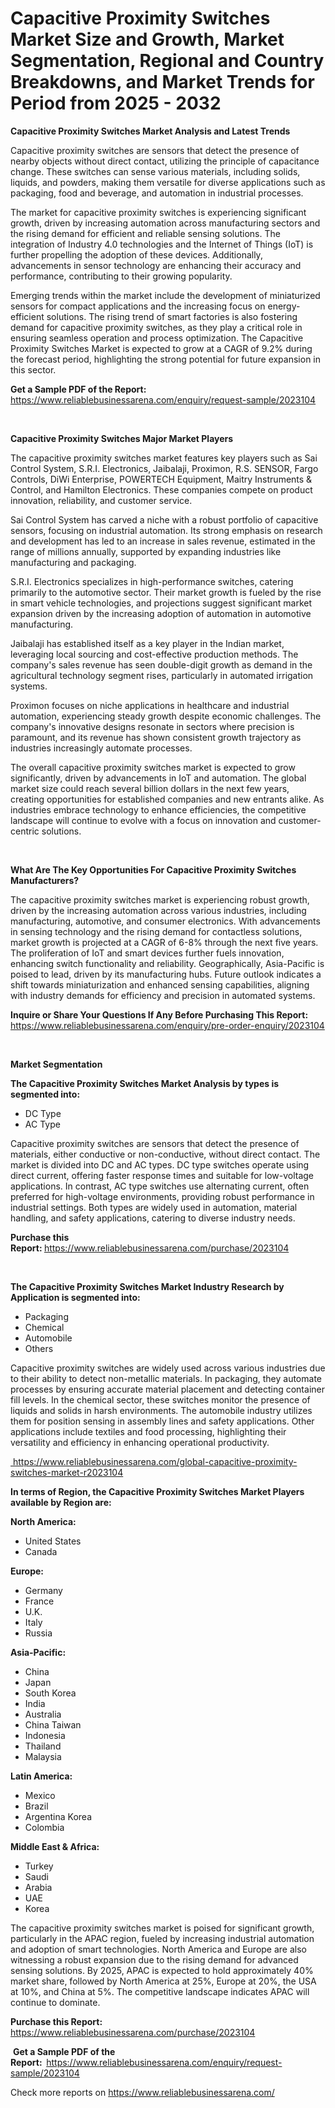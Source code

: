 <p><h1>Capacitive Proximity Switches Market Size and Growth, Market Segmentation, Regional and Country Breakdowns, and Market Trends for Period from 2025 -  2032</h1></p><p><strong>Capacitive Proximity Switches Market Analysis and Latest Trends</strong></p>
<p><p>Capacitive proximity switches are sensors that detect the presence of nearby objects without direct contact, utilizing the principle of capacitance change. These switches can sense various materials, including solids, liquids, and powders, making them versatile for diverse applications such as packaging, food and beverage, and automation in industrial processes.</p><p>The market for capacitive proximity switches is experiencing significant growth, driven by increasing automation across manufacturing sectors and the rising demand for efficient and reliable sensing solutions. The integration of Industry 4.0 technologies and the Internet of Things (IoT) is further propelling the adoption of these devices. Additionally, advancements in sensor technology are enhancing their accuracy and performance, contributing to their growing popularity.</p><p>Emerging trends within the market include the development of miniaturized sensors for compact applications and the increasing focus on energy-efficient solutions. The rising trend of smart factories is also fostering demand for capacitive proximity switches, as they play a critical role in ensuring seamless operation and process optimization. The Capacitive Proximity Switches Market is expected to grow at a CAGR of 9.2% during the forecast period, highlighting the strong potential for future expansion in this sector.</p></p>
<p><strong>Get a Sample PDF of the Report:&nbsp;</strong> <a href="https://www.reliablebusinessarena.com/enquiry/request-sample/2023104?utm_campaign=2819&utm_medium=2&utm_source=Github&utm_content=ia&utm_term=06042025&utm_id=capacitive-proximity-switches">https://www.reliablebusinessarena.com/enquiry/request-sample/2023104</a></p>
<p>&nbsp;</p>
<p><strong>Capacitive Proximity Switches Major Market Players</strong></p>
<p><p>The capacitive proximity switches market features key players such as Sai Control System, S.R.I. Electronics, Jaibalaji, Proximon, R.S. SENSOR, Fargo Controls, DiWi Enterprise, POWERTECH Equipment, Maitry Instruments & Control, and Hamilton Electronics. These companies compete on product innovation, reliability, and customer service.</p><p>Sai Control System has carved a niche with a robust portfolio of capacitive sensors, focusing on industrial automation. Its strong emphasis on research and development has led to an increase in sales revenue, estimated in the range of millions annually, supported by expanding industries like manufacturing and packaging.</p><p>S.R.I. Electronics specializes in high-performance switches, catering primarily to the automotive sector. Their market growth is fueled by the rise in smart vehicle technologies, and projections suggest significant market expansion driven by the increasing adoption of automation in automotive manufacturing.</p><p>Jaibalaji has established itself as a key player in the Indian market, leveraging local sourcing and cost-effective production methods. The company's sales revenue has seen double-digit growth as demand in the agricultural technology segment rises, particularly in automated irrigation systems.</p><p>Proximon focuses on niche applications in healthcare and industrial automation, experiencing steady growth despite economic challenges. The company's innovative designs resonate in sectors where precision is paramount, and its revenue has shown consistent growth trajectory as industries increasingly automate processes.</p><p>The overall capacitive proximity switches market is expected to grow significantly, driven by advancements in IoT and automation. The global market size could reach several billion dollars in the next few years, creating opportunities for established companies and new entrants alike. As industries embrace technology to enhance efficiencies, the competitive landscape will continue to evolve with a focus on innovation and customer-centric solutions.</p></p>
<p>&nbsp;</p>
<p><strong>What Are The Key Opportunities For Capacitive Proximity Switches Manufacturers?</strong></p>
<p><p>The capacitive proximity switches market is experiencing robust growth, driven by the increasing automation across various industries, including manufacturing, automotive, and consumer electronics. With advancements in sensing technology and the rising demand for contactless solutions, market growth is projected at a CAGR of 6-8% through the next five years. The proliferation of IoT and smart devices further fuels innovation, enhancing switch functionality and reliability. Geographically, Asia-Pacific is poised to lead, driven by its manufacturing hubs. Future outlook indicates a shift towards miniaturization and enhanced sensing capabilities, aligning with industry demands for efficiency and precision in automated systems.</p></p>
<p><strong>Inquire or Share Your Questions If Any Before Purchasing This Report:</strong> <a href="https://www.reliablebusinessarena.com/enquiry/pre-order-enquiry/2023104?utm_campaign=2819&utm_medium=2&utm_source=Github&utm_content=ia&utm_term=06042025&utm_id=capacitive-proximity-switches">https://www.reliablebusinessarena.com/enquiry/pre-order-enquiry/2023104</a></p>
<p>&nbsp;</p>
<p><strong>Market Segmentation</strong></p>
<p><strong>The Capacitive Proximity Switches Market Analysis by types is segmented into:</strong></p>
<p><ul><li>DC Type</li><li>AC Type</li></ul></p>
<p><p>Capacitive proximity switches are sensors that detect the presence of materials, either conductive or non-conductive, without direct contact. The market is divided into DC and AC types. DC type switches operate using direct current, offering faster response times and suitable for low-voltage applications. In contrast, AC type switches use alternating current, often preferred for high-voltage environments, providing robust performance in industrial settings. Both types are widely used in automation, material handling, and safety applications, catering to diverse industry needs.</p></p>
<p><strong>Purchase this Report:&nbsp;</strong><a href="https://www.reliablebusinessarena.com/purchase/2023104?utm_campaign=2819&utm_medium=2&utm_source=Github&utm_content=ia&utm_term=06042025&utm_id=capacitive-proximity-switches">https://www.reliablebusinessarena.com/purchase/2023104</a></p>
<p>&nbsp;</p>
<p><strong>The Capacitive Proximity Switches Market Industry Research by Application is segmented into:</strong></p>
<p><ul><li>Packaging</li><li>Chemical</li><li>Automobile</li><li>Others</li></ul></p>
<p><p>Capacitive proximity switches are widely used across various industries due to their ability to detect non-metallic materials. In packaging, they automate processes by ensuring accurate material placement and detecting container fill levels. In the chemical sector, these switches monitor the presence of liquids and solids in harsh environments. The automobile industry utilizes them for position sensing in assembly lines and safety applications. Other applications include textiles and food processing, highlighting their versatility and efficiency in enhancing operational productivity.</p></p>
<p><a href="https://www.reliablebusinessarena.com/global-capacitive-proximity-switches-market-r2023104?utm_campaign=2819&utm_medium=2&utm_source=Github&utm_content=ia&utm_term=06042025&utm_id=capacitive-proximity-switches">&nbsp;https://www.reliablebusinessarena.com/global-capacitive-proximity-switches-market-r2023104</a></p>
<p><strong>In terms of Region, the Capacitive Proximity Switches Market Players available by Region are:</strong></p>
<p>
    <p> <strong> North America: </strong>
        <ul>
            <li>United States</li>
            <li>Canada</li>
        </ul>
        </p> 
    <p> <strong> Europe: </strong>
        <ul>
            <li>Germany</li>
            <li>France</li>
            <li>U.K.</li>
            <li>Italy</li>
            <li>Russia</li>
        </ul>
        </p> 
    <p> <strong> Asia-Pacific: </strong>
        <ul>
            <li>China</li>
            <li>Japan</li>
            <li>South Korea</li>
            <li>India</li>
            <li>Australia</li>
            <li>China Taiwan</li>
            <li>Indonesia</li>
            <li>Thailand</li>
            <li>Malaysia</li>
        </ul>
        </p> 
    <p> <strong> Latin America: </strong>
        <ul>
            <li>Mexico</li>
            <li>Brazil</li>
            <li>Argentina Korea</li>
            <li>Colombia</li>
        </ul>
        </p> 
    <p> <strong> Middle East & Africa: </strong>
        <ul>
            <li>Turkey</li>
            <li>Saudi</li>
            <li>Arabia</li>
            <li>UAE</li>
            <li>Korea</li>
        </ul>
    </p>
    </p>
<p><p>The capacitive proximity switches market is poised for significant growth, particularly in the APAC region, fueled by increasing industrial automation and adoption of smart technologies. North America and Europe are also witnessing a robust expansion due to the rising demand for advanced sensing solutions. By 2025, APAC is expected to hold approximately 40% market share, followed by North America at 25%, Europe at 20%, the USA at 10%, and China at 5%. The competitive landscape indicates APAC will continue to dominate.</p></p>
<p><strong>Purchase this Report: </strong><a href="https://www.reliablebusinessarena.com/purchase/2023104?utm_campaign=2819&utm_medium=2&utm_source=Github&utm_content=ia&utm_term=06042025&utm_id=capacitive-proximity-switches">https://www.reliablebusinessarena.com/purchase/2023104</a></p>
<p>&nbsp;<strong>Get a Sample PDF of the Report:&nbsp;&nbsp;</strong><a href="https://www.reliablebusinessarena.com/enquiry/request-sample/2023104?utm_campaign=2819&utm_medium=2&utm_source=Github&utm_content=ia&utm_term=06042025&utm_id=capacitive-proximity-switches">https://www.reliablebusinessarena.com/enquiry/request-sample/2023104</a></p>
<p><strong></strong></p>
<p>Check more reports on <a href="https://www.reliablebusinessarena.com/?utm_campaign=2819&utm_medium=2&utm_source=Github&utm_content=ia&utm_term=06042025&utm_id=capacitive-proximity-switches">https://www.reliablebusinessarena.com/</a></p>